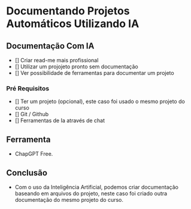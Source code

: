 
# Documentando Projetos Automáticos Utilizando IA

## Documentação Com IA

- [] Criar read-me mais profissional
- [] Utilizar um projojeto pronto sem documentação
- [] Ver possibilidade de ferramentas para documentar um projeto


### Pré Requisitos
- [] Ter um projeto (opcional), este caso foi usado o mesmo projeto do curso
- [] Git / Github
- [] Ferramentas de Ia através de chat

## Ferramenta

- ChapGPT Free.

## Conclusão

- Com o uso da Inteligência Artificial, podemos criar documentação baseando em arquivos do projeto, neste caso foi criado outra documentação do mesmo projeto do curso.

